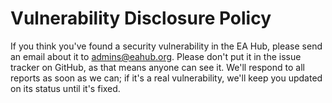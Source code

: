 # Vulnerability Disclosure Policy

If you think you've found a security vulnerability in the EA Hub, please send an email about it to admins@eahub.org. Please don't put it in the issue tracker on GitHub, as that means anyone can see it. We'll respond to all reports as soon as we can; if it's a real vulnerability, we'll keep you updated on its status until it's fixed.
